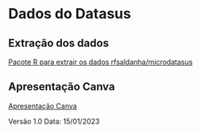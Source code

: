 # Dados do Datasus

## Extração dos dados  
[Pacote R para extrair os dados rfsaldanha/microdatasus](https://github.com/rfsaldanha/microdatasus)

## Apresentação Canva
[Apresentação Canva](https://www.canva.com/design/DAFXuS-5iAU/5sgPIhZ-gLRWQqDlbeMf0Q/edit?utm_content=DAFXuS-5iAU&utm_campaign=designshare&utm_medium=link2&utm_source=sharebutton)

Versão 1.0  Data: 15/01/2023
